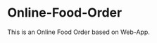 # Online-Food-Order

This is an Online Food Order based on Web-App.






















































































































































